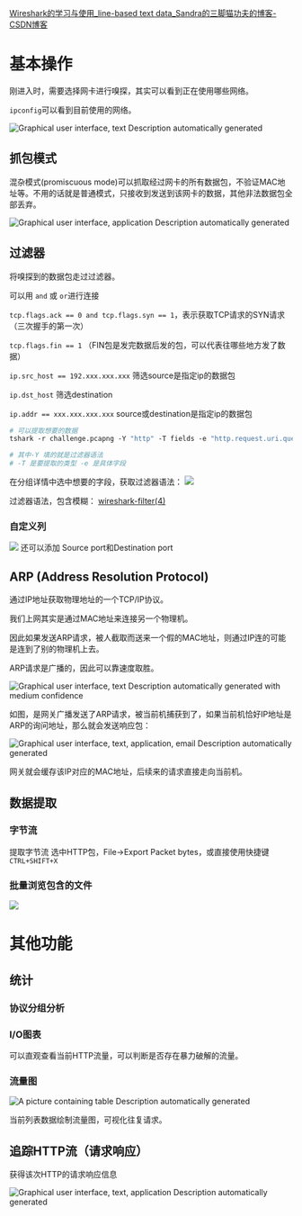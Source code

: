 [Wireshark的学习与使用_line-based text data_Sandra的三脚猫功夫的博客-CSDN博客](https://blog.csdn.net/m0_59207381/article/details/119384265)

# 基本操作

刚进入时，需要选择网卡进行嗅探，其实可以看到正在使用哪些网络。

`ipconfig`可以看到目前使用的网络。

![Graphical user interface, text Description automatically generated](../../attachments/8fcac008b13b12e8e080dbd6f99e784c.png)

## 抓包模式

混杂模式(promiscuous mode)可以抓取经过网卡的所有数据包，不验证MAC地址等。不用的话就是普通模式，只接收到发送到该网卡的数据，其他非法数据包全部丢弃。

![Graphical user interface, application Description automatically generated](../../attachments/756c3f6478b867040de90a056b590cf0.png)

## 过滤器

将嗅探到的数据包走过过滤器。

可以用 `and` 或 `or`进行连接

`tcp.flags.ack == 0 and tcp.flags.syn == 1`，表示获取TCP请求的SYN请求（三次握手的第一次）

`tcp.flags.fin == 1` （FIN包是发完数据后发的包，可以代表往哪些地方发了数据）

`ip.src_host == 192.xxx.xxx.xxx` 筛选source是指定ip的数据包

`ip.dst_host` 筛选destination

`ip.addr == xxx.xxx.xxx.xxx` source或destination是指定ip的数据包


```sh
# 可以提取想要的数据
tshark -r challenge.pcapng -Y "http" -T fields -e "http.request.uri.query.parameter" > 2.txt

# 其中-Y 填的就是过滤器语法
# -T 是要提取的类型 -e 是具体字段
```

在分组详情中选中想要的字段，获取过滤器语法：
![](../../attachments/Pasted%20image%2020230905110623.png)

过滤器语法，包含模糊：
[wireshark-filter(4)](https://www.wireshark.org/docs/man-pages/wireshark-filter.html)


### 自定义列
![](../../attachments/Pasted%20image%2020230905105246.png)
还可以添加 Source port和Destination port

## ARP (Address Resolution Protocol)

通过IP地址获取物理地址的一个TCP/IP协议。

我们上网其实是通过MAC地址来连接另一个物理机。

因此如果发送ARP请求，被人截取而送来一个假的MAC地址，则通过IP连的可能是连到了别的物理机上去。

ARP请求是广播的，因此可以靠速度取胜。

![Graphical user interface, text Description automatically generated with medium confidence](../../attachments/87e1bdee8ad7a3ce810fbfdd5654f26d.png)

如图，是网关广播发送了ARP请求，被当前机捕获到了，如果当前机恰好IP地址是ARP的询问地址，那么就会发送响应包：

![Graphical user interface, text, application, email Description automatically generated](../../attachments/1e21b6a064a244c95a03c6693df0308f.png)

网关就会缓存该IP对应的MAC地址，后续来的请求直接走向当前机。

## 数据提取

### 字节流
提取字节流 选中HTTP包，File->Export Packet bytes，或直接使用快捷键`CTRL+SHIFT+X`

### 批量浏览包含的文件
![](../../attachments/Pasted%20image%2020230817230201.png)


# 其他功能

## 统计

### 协议分组分析



### I/O图表

可以直观查看当前HTTP流量，可以判断是否存在暴力破解的流量。

### 流量图

![A picture containing table Description automatically generated](../../attachments/85ae0277215f41040d79bc506dd971ec.png)

当前列表数据绘制流量图，可视化往复请求。

## 追踪HTTP流（请求响应）

获得该次HTTP的请求响应信息

![Graphical user interface, text, application Description automatically generated](../../attachments/6c28c51433dc8faab4f26eb897733bb7.png)

